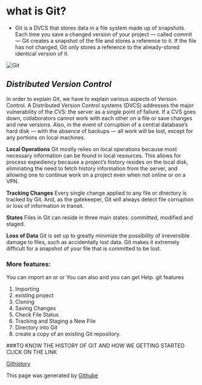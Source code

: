 # what is Git?

- Git is a DVCS that stores data in a file system made up of snapshots. Each time you save a changed version of your project — called commit — Git creates a snapshot of the file and stores a reference to it. If the file has not changed, Git only stores a reference to the already-stored identical version of it.

![Git](https://encrypted-tbn0.gstatic.com/images?q=tbn:ANd9GcSYNE2RZ9PsO2galGMVr24KEKTuJBMbWn611g&usqp=CAU)



## _Distributed Version Control_
In order to explain Git, we have to explain various aspects of Version Control.
A Distributed Version Control systems (DVCS) addresses the major vulnerability of the CVS: the server as a single point of failure. If a CVS goes down, collaborators cannot work with each other on a file or save changes and new versions. Also, in the event of corruption of a central database’s hard disk — with the absence of backups — all work will be lost, except for any portions on local machines.

**Local Operations**
Git mostly relies on local operations because most necessary information can be found in local resources. This allows for process expediency because a project’s history resides on the local disk, eliminating the need to fetch history information from the server, and allowing one to continue work on a project even when not online or on a VPN.

**Tracking Changes**
Every single change applied to any file or directory is tracked by Git. And, as the gatekeeper, Git will always detect file corruption or loss of information in transit.

**States**
Files in Git can reside in three main states: committed, modified and staged.

**Loss of Data**
Git is set up to greatly minimize the possibility of irreversible damage to files, such as accidentally lost data. Git makes it extremely difficult for a snapshot of your file that is committed to be lost.


### More features: 
You can import an or or You can also  and you can get Help.
git features
1. Importing
2. existing project
3. Cloning
4. Saving Changes
5. Check File Status
6. Tracking and Staging a New File
7. Directory into Git
8. create a copy of an existing Git repository.

###TO KNOW THE HISTORY OF GIT AND HOW WE GETTING STARTED CLICK ON THE LINK

[Githistory](https://blog.udemy.com/git-tutorial-a-comprehensive-guide/#3)


This page was generated by [Githube](https://pages.github.com/)


